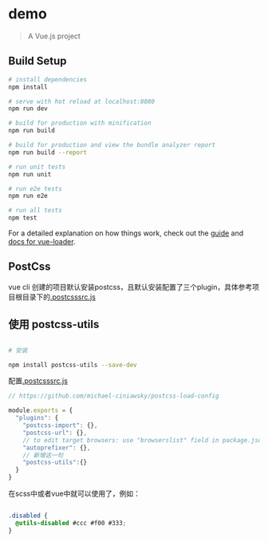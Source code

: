 # demo

> A Vue.js project

## Build Setup

``` bash
# install dependencies
npm install

# serve with hot reload at localhost:8080
npm run dev

# build for production with minification
npm run build

# build for production and view the bundle analyzer report
npm run build --report

# run unit tests
npm run unit

# run e2e tests
npm run e2e

# run all tests
npm test
```

For a detailed explanation on how things work, check out the [guide](http://vuejs-templates.github.io/webpack/) and [docs for vue-loader](http://vuejs.github.io/vue-loader).

## PostCss

vue cli 创建的项目默认安装postcss，且默认安装配置了三个plugin，具体参考项目根目录下的[.postcsssrc.js](.postcssrc.js)

## 使用 postcss-utils

```bash

# 安装

npm install postcss-utils --save-dev

```

配置[.postcsssrc.js](.postcssrc.js)

```javascript
// https://github.com/michael-ciniawsky/postcss-load-config

module.exports = {
  "plugins": {
    "postcss-import": {},
    "postcss-url": {},
    // to edit target browsers: use "browserslist" field in package.json
    "autoprefixer": {},
    // 新增这一句
    "postcss-utils":{}
  }
}

```


在scss中或者vue中就可以使用了，例如：

```scss

.disabled {
  @utils-disabled #ccc #f00 #333;
}

```


